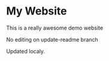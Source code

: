 # My Website

This is a really awesome demo website

No editing on update-readme branch

Updated localy.